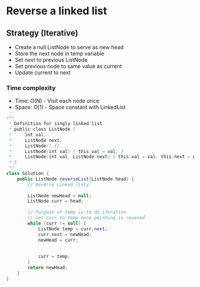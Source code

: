 # Reverse a linked list

## Strategy (Iterative)

* Create a null ListNode to serve as new head
* Store the next node in temp variable
* Set next to previous ListNode
* Set previous node to same value as current
* Update current to next

### Time complexity

* Time: O(N) - Visit each node once
* Space: O(1) - Space constant with LinkedList

```java
/**
 * Definition for singly-linked list.
 * public class ListNode {
 *     int val;
 *     ListNode next;
 *     ListNode() {}
 *     ListNode(int val) { this.val = val; }
 *     ListNode(int val, ListNode next) { this.val = val; this.next = next; }
 * }
 */
class Solution {
    public ListNode reverseList(ListNode head) {
        // Reverse Linked listy
        
        ListNode newHead = null; 
        ListNode curr = head; 
        
        // Purpose of temp is to do iteration
        // set curr to temp once pointing is revesed
        while (curr != null) {
            ListNode temp = curr.next;
            curr.next = newHead;
            newHead = curr; 
            
            
            curr = temp;
        }
        return newHead;
    }
}
```
